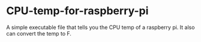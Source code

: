 # CPU-temp-for-raspberry-pi
A simple executable file that tells you the CPU temp of a raspberry pi. It also can convert the temp to F.
